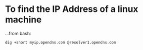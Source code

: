 ﻿# To find the IP Address of a linux machine

...from bash:


    dig +short myip.opendns.com @resolver1.opendns.com